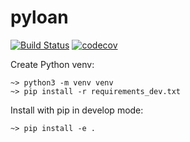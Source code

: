 # pyloan

[![Build Status](https://travis-ci.org/vinymeuh/pyloan.svg?branch=master)](https://travis-ci.org/vinymeuh/pyloan)
[![codecov](https://codecov.io/gh/vinymeuh/pyloan/branch/master/graph/badge.svg)](https://codecov.io/gh/vinymeuh/pyloan)

Create Python venv:

```
~> python3 -m venv venv
~> pip install -r requirements_dev.txt
```

Install with pip in develop mode:

```
~> pip install -e .
```